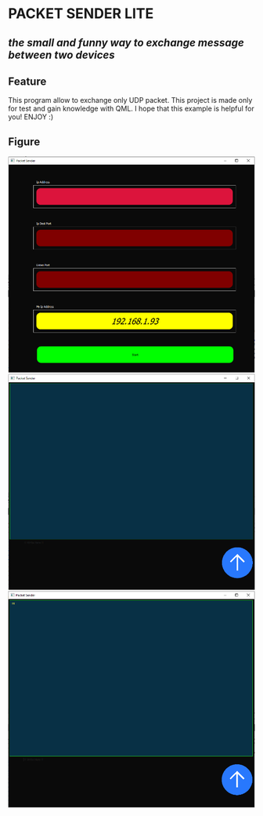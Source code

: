# PACKET SENDER LITE
## _the small and funny way to exchange message between two devices_

## Feature
This program allow to exchange only UDP packet. This project is made only for test and gain knowledge with QML.
I hope that this example is helpful for you!
ENJOY :)

## Figure

![image_1](pics/1.png)
![image_2](pics/2.png)
![image_3](pics/3.png)

